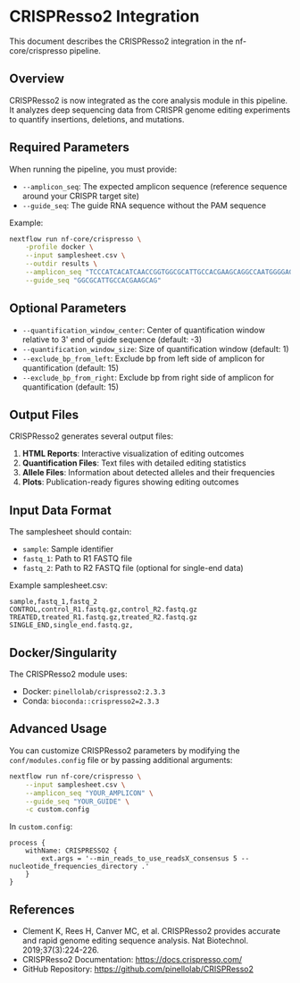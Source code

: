 # CRISPResso2 Integration

This document describes the CRISPResso2 integration in the nf-core/crispresso pipeline.

## Overview

CRISPResso2 is now integrated as the core analysis module in this pipeline. It analyzes deep sequencing data from CRISPR genome editing experiments to quantify insertions, deletions, and mutations.

## Required Parameters

When running the pipeline, you must provide:

- `--amplicon_seq`: The expected amplicon sequence (reference sequence around your CRISPR target site)
- `--guide_seq`: The guide RNA sequence without the PAM sequence

Example:
```bash
nextflow run nf-core/crispresso \
    -profile docker \
    --input samplesheet.csv \
    --outdir results \
    --amplicon_seq "TCCCATCACATCAACCGGTGGCGCATTGCCACGAAGCAGGCCAATGGGGAGGACATCGATGTCACCTCCAATGACTAGGGTGGGCAACCGGTTGTAACGAAGGTGTGAAGCTGAGCTG" \
    --guide_seq "GGCGCATTGCCACGAAGCAG"
```

## Optional Parameters

- `--quantification_window_center`: Center of quantification window relative to 3' end of guide sequence (default: -3)
- `--quantification_window_size`: Size of quantification window (default: 1)  
- `--exclude_bp_from_left`: Exclude bp from left side of amplicon for quantification (default: 15)
- `--exclude_bp_from_right`: Exclude bp from right side of amplicon for quantification (default: 15)

## Output Files

CRISPResso2 generates several output files:

1. **HTML Reports**: Interactive visualization of editing outcomes
2. **Quantification Files**: Text files with detailed editing statistics
3. **Allele Files**: Information about detected alleles and their frequencies
4. **Plots**: Publication-ready figures showing editing outcomes

## Input Data Format

The samplesheet should contain:
- `sample`: Sample identifier
- `fastq_1`: Path to R1 FASTQ file
- `fastq_2`: Path to R2 FASTQ file (optional for single-end data)

Example samplesheet.csv:
```
sample,fastq_1,fastq_2
CONTROL,control_R1.fastq.gz,control_R2.fastq.gz
TREATED,treated_R1.fastq.gz,treated_R2.fastq.gz
SINGLE_END,single_end.fastq.gz,
```

## Docker/Singularity

The CRISPResso2 module uses:
- Docker: `pinellolab/crispresso2:2.3.3`
- Conda: `bioconda::crispresso2=2.3.3`

## Advanced Usage

You can customize CRISPResso2 parameters by modifying the `conf/modules.config` file or by passing additional arguments:

```bash
nextflow run nf-core/crispresso \
    --input samplesheet.csv \
    --amplicon_seq "YOUR_AMPLICON" \
    --guide_seq "YOUR_GUIDE" \
    -c custom.config
```

In `custom.config`:
```nextflow
process {
    withName: CRISPRESSO2 {
        ext.args = '--min_reads_to_use_readsX_consensus 5 --nucleotide_frequencies_directory .'
    }
}
```

## References

- Clement K, Rees H, Canver MC, et al. CRISPResso2 provides accurate and rapid genome editing sequence analysis. Nat Biotechnol. 2019;37(3):224-226.
- CRISPResso2 Documentation: https://docs.crispresso.com/
- GitHub Repository: https://github.com/pinellolab/CRISPResso2
